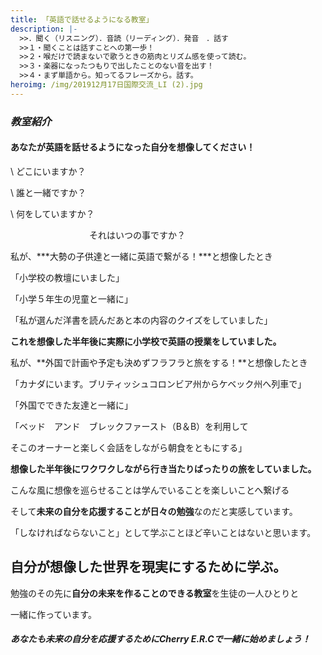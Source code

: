 ```yaml
---
title: 「英語で話せるようになる教室」
description: |-
  >>．聞く（リスニング）．音読（リーディング）．発音　．話す
  >>１・聞くことは話すことへの第一歩！
  >>２・喉だけで読まないで歌うときの筋肉とリズム感を使って読む。
  >>３・楽器になったつもりで出したことのない音を出す！
  >>４・まず単語から。知ってるフレーズから。話す。
heroimg: /img/201912月17日国際交流_LI (2).jpg
---
```

### *教室紹介*

#### あなたが英語を話せるようになった自分を想像してください！

\    どこにいますか？　　

\    誰と一緒ですか？　　

\    何をしていますか？

　　　　　　　　　それはいつの事ですか？

私が、***大勢の子供達と一緒に英語で繋がる！***と想像したとき

「小学校の教壇にいました」　

「小学５年生の児童と一緒に」

「私が選んだ洋書を読んだあと本の内容のクイズをしていました」

**これを想像した半年後に実際に小学校で英語の授業をしていました。**

私が、**外国で計画や予定も決めずフラフラと旅をする！**と想像したとき

「カナダにいます。ブリティッシュコロンビア州からケベック州へ列車で」

「外国でできた友達と一緒に」

「ベッド　アンド　ブレックファースト（B＆B）を利用して

そこのオーナーと楽しく会話をしながら朝食をともにする」

**想像した半年後にワクワクしながら行き当たりばったりの旅をしていました。**

こんな風に想像を巡らせることは学んでいることを楽しいことへ繋げる

そして**未来の自分を応援することが日々の勉強**なのだと実感しています。

「しなければならないこと」として学ぶことほど辛いことはないと思います。

## 自分が想像した世界を現実にするために学ぶ。

勉強のその先に**自分の未来を作ることのできる教室**を生徒の一人ひとりと

一緒に作っています。

##### あなたも未来の自分を応援するためにCherry E.R.Cで一緒に始めましょう！
